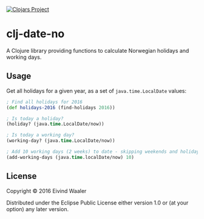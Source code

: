 [![Clojars Project](https://img.shields.io/clojars/v/clj-date-no.svg)](https://clojars.org/clj-date-no)

# clj-date-no

A Clojure library providing functions to calculate Norwegian holidays and working days.

## Usage

Get all holidays for a given year, as a set of `java.time.LocalDate` values:
```clojure
; Find all holidays for 2016
(def holidays-2016 (find-holidays 2016))

; Is today a holiday?
(holiday? (java.time.LocalDate/now))

; Is today a working day?
(working-day? (java.time.LocalDate/now))

; Add 10 working days (2 weeks) to date - skipping weekends and holidays
(add-working-days (java.time.localDate/now) 10)
```

## License

Copyright © 2016 Eivind Waaler

Distributed under the Eclipse Public License either version 1.0 or (at your option) any later version.
